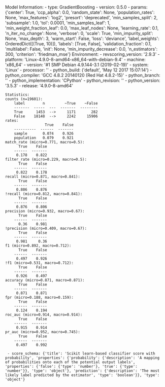Model Information:
	 - type: GradientBoosting
	 - version: 0.5.0
	 - params: {'center': True, 'ccp_alpha': 0.0, 'random_state': None, 'population_rates': None, 'max_features': 'log2', 'presort': 'deprecated', 'min_samples_split': 2, 'subsample': 1.0, 'tol': 0.0001, 'min_samples_leaf': 1, 'min_weight_fraction_leaf': 0.0, 'max_leaf_nodes': None, 'learning_rate': 0.1, 'n_iter_no_change': None, 'verbose': 0, 'scale': True, 'min_impurity_split': None, 'max_depth': 3, 'warm_start': False, 'loss': 'deviance', 'label_weights': OrderedDict([(True, 10)]), 'labels': [True, False], 'validation_fraction': 0.1, 'multilabel': False, 'init': None, 'min_impurity_decrease': 0.0, 'n_estimators': 300, 'criterion': 'friedman_mse'}
	Environment:
	 - revscoring_version: '2.9.3'
	 - platform: 'Linux-4.9.0-8-amd64-x86_64-with-debian-9.4'
	 - machine: 'x86_64'
	 - version: '#1 SMP Debian 4.9.144-3.1 (2019-02-19)'
	 - system: 'Linux'
	 - processor: ''
	 - python_build: ('default', 'May 12 2017 15:07:14')
	 - python_compiler: 'GCC 4.8.2 20140120 (Red Hat 4.8.2-15)'
	 - python_branch: ''
	 - python_implementation: 'CPython'
	 - python_revision: ''
	 - python_version: '3.5.3'
	 - release: '4.9.0-8-amd64'
	
	Statistics:
	counts (n=19601):
		label        n         ~True    ~False
		-------  -----  ---  -------  --------
		True      1453  -->     1171       282
		False    18148  -->     2242     15906
	rates:
		              True    False
		----------  ------  -------
		sample       0.074    0.926
		population   0.079    0.921
	match_rate (micro=0.771, macro=0.5):
		  True    False
		------  -------
		 0.178    0.822
	filter_rate (micro=0.229, macro=0.5):
		  True    False
		------  -------
		 0.822    0.178
	recall (micro=0.871, macro=0.841):
		  True    False
		------  -------
		 0.806    0.876
	!recall (micro=0.812, macro=0.841):
		  True    False
		------  -------
		 0.876    0.806
	precision (micro=0.932, macro=0.67):
		  True    False
		------  -------
		  0.36    0.981
	!precision (micro=0.409, macro=0.67):
		  True    False
		------  -------
		 0.981     0.36
	f1 (micro=0.892, macro=0.712):
		  True    False
		------  -------
		 0.497    0.926
	!f1 (micro=0.531, macro=0.712):
		  True    False
		------  -------
		 0.926    0.497
	accuracy (micro=0.871, macro=0.871):
		  True    False
		------  -------
		 0.871    0.871
	fpr (micro=0.188, macro=0.159):
		  True    False
		------  -------
		 0.124    0.194
	roc_auc (micro=0.914, macro=0.914):
		  True    False
		------  -------
		 0.915    0.914
	pr_auc (micro=0.952, macro=0.745):
		  True    False
		------  -------
		 0.497    0.992
	
	 - score_schema: {'title': 'Scikit learn-based classifier score with probability', 'properties': {'probability': {'description': 'A mapping of probabilities onto each of the potential output labels', 'properties': {'false': {'type': 'number'}, 'true': {'type': 'number'}}, 'type': 'object'}, 'prediction': {'description': 'The most likely label predicted by the estimator', 'type': 'boolean'}}, 'type': 'object'}

